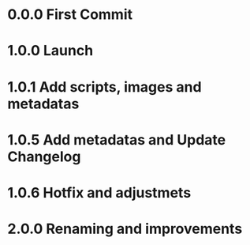# 0.0.0 First Commit
# 1.0.0 Launch
# 1.0.1 Add scripts, images and metadatas
# 1.0.5 Add metadatas and Update Changelog
# 1.0.6 Hotfix and adjustmets
# 2.0.0 Renaming and improvements